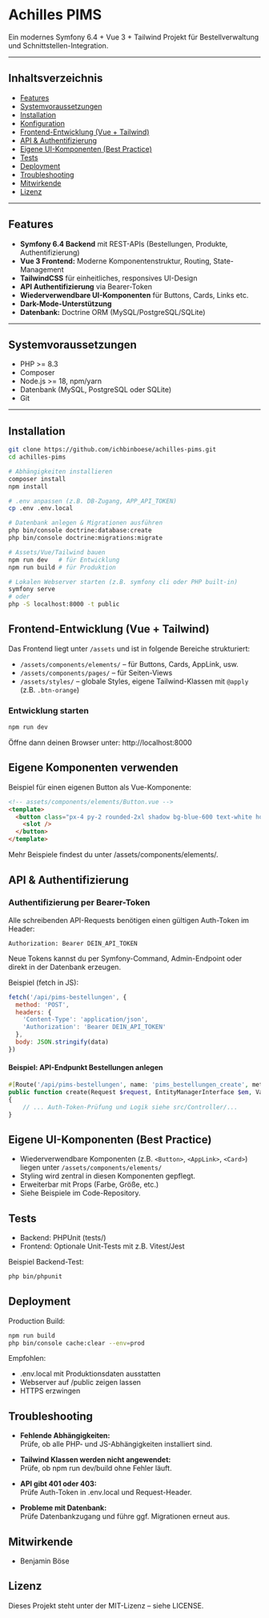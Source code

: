 # Achilles PIMS

Ein modernes Symfony 6.4 + Vue 3 + Tailwind Projekt für Bestellverwaltung und Schnittstellen-Integration.

---

## Inhaltsverzeichnis

- [Features](#features)
- [Systemvoraussetzungen](#systemvoraussetzungen)
- [Installation](#installation)
- [Konfiguration](#konfiguration)
- [Frontend-Entwicklung (Vue + Tailwind)](#frontend-entwicklung-vue--tailwind)
- [API & Authentifizierung](#api--authentifizierung)
- [Eigene UI-Komponenten (Best Practice)](#eigene-ui-komponenten-best-practice)
- [Tests](#tests)
- [Deployment](#deployment)
- [Troubleshooting](#troubleshooting)
- [Mitwirkende](#mitwirkende)
- [Lizenz](#lizenz)

---

## Features

- **Symfony 6.4 Backend** mit REST-APIs (Bestellungen, Produkte, Authentifizierung)
- **Vue 3 Frontend:** Moderne Komponentenstruktur, Routing, State-Management
- **TailwindCSS** für einheitliches, responsives UI-Design
- **API Authentifizierung** via Bearer-Token
- **Wiederverwendbare UI-Komponenten** für Buttons, Cards, Links etc.
- **Dark-Mode-Unterstützung**
- **Datenbank:** Doctrine ORM (MySQL/PostgreSQL/SQLite)

---

## Systemvoraussetzungen

- PHP >= 8.3
- Composer
- Node.js >= 18, npm/yarn
- Datenbank (MySQL, PostgreSQL oder SQLite)
- Git

---

## Installation

```bash
git clone https://github.com/ichbinboese/achilles-pims.git
cd achilles-pims

# Abhängigkeiten installieren
composer install
npm install

# .env anpassen (z.B. DB-Zugang, APP_API_TOKEN)
cp .env .env.local

# Datenbank anlegen & Migrationen ausführen
php bin/console doctrine:database:create
php bin/console doctrine:migrations:migrate

# Assets/Vue/Tailwind bauen
npm run dev   # für Entwicklung
npm run build # für Produktion

# Lokalen Webserver starten (z.B. symfony cli oder PHP built-in)
symfony serve
# oder
php -S localhost:8000 -t public
```
## Frontend-Entwicklung (Vue + Tailwind)

Das Frontend liegt unter `/assets` und ist in folgende Bereiche strukturiert:

- `/assets/components/elements/` – für Buttons, Cards, AppLink, usw.
- `/assets/components/pages/` – für Seiten-Views
- `/assets/styles/` – globale Styles, eigene Tailwind-Klassen mit `@apply` (z.B. `.btn-orange`)

### Entwicklung starten

```bash
npm run dev
```
Öffne dann deinen Browser unter: http://localhost:8000

## Eigene Komponenten verwenden
Beispiel für einen eigenen Button als Vue-Komponente:

```html
<!-- assets/components/elements/Button.vue -->
<template>
  <button class="px-4 py-2 rounded-2xl shadow bg-blue-600 text-white hover:bg-blue-700 transition font-semibold">
    <slot />
  </button>
</template>
```
Mehr Beispiele findest du unter /assets/components/elements/.

## API & Authentifizierung
### Authentifizierung per Bearer-Token
Alle schreibenden API-Requests benötigen einen gültigen Auth-Token im Header:
```dotenv
Authorization: Bearer DEIN_API_TOKEN
```
Neue Tokens kannst du per Symfony-Command, Admin-Endpoint oder direkt in der Datenbank erzeugen.

Beispiel (fetch in JS):

```js
fetch('/api/pims-bestellungen', {
  method: 'POST',
  headers: {
    'Content-Type': 'application/json',
    'Authorization': 'Bearer DEIN_API_TOKEN'
  },
  body: JSON.stringify(data)
})
```

#### Beispiel: API-Endpunkt Bestellungen anlegen
```php
#[Route('/api/pims-bestellungen', name: 'pims_bestellungen_create', methods: ['POST'])]
public function create(Request $request, EntityManagerInterface $em, ValidatorInterface $validator): JsonResponse
{
    // ... Auth-Token-Prüfung und Logik siehe src/Controller/...
}
```

## Eigene UI-Komponenten (Best Practice)
- Wiederverwendbare Komponenten (z.B. `<Button>`, `<AppLink>`, `<Card>`) liegen unter `/assets/components/elements/`
- Styling wird zentral in diesen Komponenten gepflegt.
- Erweiterbar mit Props (Farbe, Größe, etc.)
- Siehe Beispiele im Code-Repository.

## Tests
- Backend: PHPUnit (tests/)
- Frontend: Optionale Unit-Tests mit z.B. Vitest/Jest

Beispiel Backend-Test:
```bash
php bin/phpunit
```

## Deployment

Production Build:

```bash
npm run build
php bin/console cache:clear --env=prod
```

Empfohlen:

- .env.local mit Produktionsdaten ausstatten
- Webserver auf /public zeigen lassen
- HTTPS erzwingen

## Troubleshooting

- **Fehlende Abhängigkeiten:** <br>Prüfe, ob alle PHP- und JS-Abhängigkeiten installiert sind.
- **Tailwind Klassen werden nicht angewendet:** <br>Prüfe, ob npm run dev/build ohne Fehler läuft.

- **API gibt 401 oder 403:** <br>Prüfe Auth-Token in .env.local und Request-Header.

- **Probleme mit Datenbank:** <br>Prüfe Datenbankzugang und führe ggf. Migrationen erneut aus.

## Mitwirkende
- Benjamin Böse

## Lizenz
Dieses Projekt steht unter der MIT-Lizenz – siehe LICENSE.